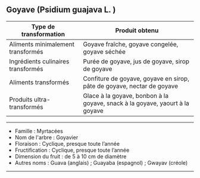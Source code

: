 ## Goyave (Psidium guajava L. )

| **Type de transformation**         | **Produit obtenu**                                                           |
| ---------------------------------- | ---------------------------------------------------------------------------- |
| Aliments minimalement transformés  | Goyave fraîche, goyave congelée, goyave séchée                               |
| Ingrédients culinaires transformés | Purée de goyave, jus de goyave, sirop de goyave                              |
| Aliments transformés               | Confiture de goyave, goyave en sirop, pâte de goyave, nectar de goyave       |
| Produits ultra-transformés         | Glace à la goyave, bonbon à la goyave, snack à la goyave, yaourt à la goyave |

---

- Famille : Myrtacées
- Nom de l'arbre : Goyavier
- Floraison : Cyclique, presque toute l’année
- Fructification : Cyclique, presque toute l’année
- Dimension du fruit : de 5 à 10 cm de diamètre
- Autres noms : Guava (anglais) ; Guayaba (espagnol) ; Gwayav (créole)

---
